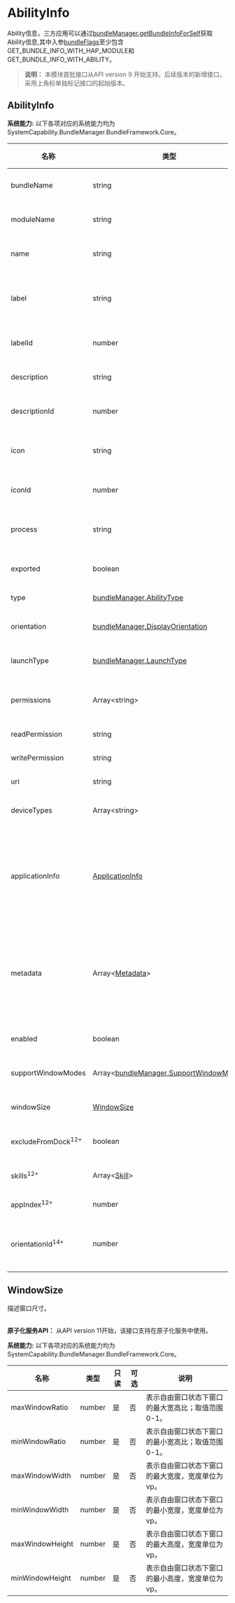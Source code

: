 # AbilityInfo

Ability信息，三方应用可以通过[bundleManager.getBundleInfoForSelf](js-apis-bundleManager.md#bundlemanagergetbundleinfoforself)获取Ability信息,其中入参[bundleFlags](js-apis-bundleManager.md#bundleflag)至少包含GET_BUNDLE_INFO_WITH_HAP_MODULE和GET_BUNDLE_INFO_WITH_ABILITY。

> **说明：**
> 本模块首批接口从API version 9 开始支持。后续版本的新增接口，采用上角标单独标记接口的起始版本。

## AbilityInfo

 **系统能力:** 以下各项对应的系统能力均为SystemCapability.BundleManager.BundleFramework.Core。

| 名称                  | 类型                                                     | 只读 | 可选 | 说明                                      |
| --------------------- | -------------------------------------------------------- | ---- | ---- | ------------------------------------------ |
| bundleName            | string                                                   | 是   | 否   | 应用Bundle名称。<br>**原子化服务API：** 从API version 11开始，该接口支持在原子化服务中使用。 |
| moduleName            | string                                                   | 是   | 否   | Ability所属的HAP的名称。<br>**原子化服务API：** 从API version 11开始，该接口支持在原子化服务中使用。 |
| name                  | string                                                   | 是   | 否   | Ability名称。<br>**原子化服务API：** 从API version 11开始，该接口支持在原子化服务中使用。 |
| label                 | string                                                   | 是   | 否   | Ability对用户显示的名称的资源描述符，如："label": "$string: mainability_description"。<br>**原子化服务API：** 从API version 11开始，该接口支持在原子化服务中使用。 |
| labelId               | number                                                   | 是   | 否   | Ability的标签资源id。<br>**原子化服务API：** 从API version 11开始，该接口支持在原子化服务中使用。 |
| description           | string                                                   | 是   | 否   | Ability的描述。<br>**原子化服务API：** 从API version 11开始，该接口支持在原子化服务中使用。 |
| descriptionId         | number                                                   | 是   | 否   | Ability的描述资源id。<br>**原子化服务API：** 从API version 11开始，该接口支持在原子化服务中使用。 |
| icon                  | string                                                   | 是   | 否   | Ability的图标资源描述符，如"icon": "$media:icon"。<br>**原子化服务API：** 从API version 11开始，该接口支持在原子化服务中使用。 |
| iconId                | number                                                   | 是   | 否   | Ability的图标资源id。<br>**原子化服务API：** 从API version 11开始，该接口支持在原子化服务中使用。 |
| process               | string                                                   | 是   | 否   | Ability的进程，如果不设置，默认为包的名称。<br>**原子化服务API：** 从API version 11开始，该接口支持在原子化服务中使用。 |
| exported             | boolean                                                  | 是   | 否   | 判断Ability是否可以被其他应用调用。<br>**原子化服务API：** 从API version 11开始，该接口支持在原子化服务中使用。 |
| type                  | [bundleManager.AbilityType](js-apis-bundleManager.md#abilitytype)      | 是   | 否   | Ability类型<br />**模型约束：** 此接口仅可在FA模型下使用。 |
| orientation           | [bundleManager.DisplayOrientation](js-apis-bundleManager.md#displayorientation)  | 是   | 否   | Ability的显示模式。<br>**原子化服务API：** 从API version 11开始，该接口支持在原子化服务中使用。 |
| launchType            | [bundleManager.LaunchType](js-apis-bundleManager.md#launchtype)        | 是   | 否   | Ability的启动模式。<br>**原子化服务API：** 从API version 11开始，该接口支持在原子化服务中使用。 |
| permissions           | Array\<string>                                           | 是   | 否   | 被其他应用Ability调用时需要申请的权限集合。<br>**原子化服务API：** 从API version 11开始，该接口支持在原子化服务中使用。 |
| readPermission        | string                                                   | 是   | 否   | 读取Ability数据所需的权限<br />**模型约束：** 此接口仅可在FA模型下使用。 |
| writePermission       | string                                                   | 是   | 否   | 向Ability写数据所需的权限<br />**模型约束：** 此接口仅可在FA模型下使用。 |
| uri                   | string                                                   | 是   | 否   | 获取Ability的统一资源标识符（URI）<br />**模型约束：** 此接口仅可在FA模型下使用。 |
| deviceTypes           | Array\<string>                                           | 是   | 否   | Ability支持的设备类型。<br>**原子化服务API：** 从API version 11开始，该接口支持在原子化服务中使用。 |
| applicationInfo       | [ApplicationInfo](js-apis-bundleManager-applicationInfo.md)     | 是   | 否   | 应用程序的配置信息，通过调用[getBundleInfoForSelf](js-apis-bundleManager.md#bundlemanagergetbundleinfoforself)接口，bundleFlags参数传入GET_BUNDLE_INFO_WITH_HAP_MODULE、GET_BUNDLE_INFO_WITH_ABILITY和GET_BUNDLE_INFO_WITH_APPLICATION获取。<br>**原子化服务API：** 从API version 11开始，该接口支持在原子化服务中使用。 |
| metadata              | Array\<[Metadata](js-apis-bundleManager-metadata.md)>           | 是   | 否   | Ability的元信息，通过调用[getBundleInfoForSelf](js-apis-bundleManager.md#bundlemanagergetbundleinfoforself)接口，bundleFlags参数传入GET_BUNDLE_INFO_WITH_HAP_MODULE、GET_BUNDLE_INFO_WITH_ABILITY和GET_BUNDLE_INFO_WITH_METADATA获取。<br>**原子化服务API：** 从API version 11开始，该接口支持在原子化服务中使用。 |
| enabled               | boolean                                                  | 是   | 否   | Ability是否可用。<br>**原子化服务API：** 从API version 11开始，该接口支持在原子化服务中使用。 |
| supportWindowModes    | Array\<[bundleManager.SupportWindowMode](js-apis-bundleManager.md#supportwindowmode)> | 是   | 否   | Ability支持的窗口模式。<br>**原子化服务API：** 从API version 11开始，该接口支持在原子化服务中使用。 |
| windowSize|[WindowSize](#windowsize)                                            |    是   | 否   | Ability窗口尺寸。<br>**原子化服务API：** 从API version 11开始，该接口支持在原子化服务中使用。 |
| excludeFromDock<sup>12+</sup>             | boolean                                                  | 是   | 否   | 判断Ability是否可以在dock区域隐藏图标。<br>**原子化服务API：** 从API version 12开始，该接口支持在原子化服务中使用。 |
| skills<sup>12+</sup>             | Array\<[Skill](js-apis-bundleManager-skill.md)>                                                 | 是   | 否   | Ability的Skills信息。<br/>**原子化服务API：** 从API version 12开始，该接口支持在原子化服务中使用。   |
| appIndex<sup>12+</sup>    | number    | 是   | 否   | 应用包的分身索引标识，仅在分身应用中生效。 |
| orientationId<sup>14+</sup>    | number      | 是   | 否   | Ability的显示模式资源id。当orientationId不为0时表示当前显示模式为自定义配置，需要使用orientationId去资源管理获取对应的资源。<br>**原子化服务API：** 从API version 14开始，该接口支持在原子化服务中使用。 |

## WindowSize

描述窗口尺寸。

 <br>**原子化服务API：** 从API version 11开始，该接口支持在原子化服务中使用。

 **系统能力:** 以下各项对应的系统能力均为SystemCapability.BundleManager.BundleFramework.Core。

| 名称               | 类型    | 只读 | 可选 | 说明                               |
| -------------------| ------- | ---- | ---- | ---------------------------------- |
| maxWindowRatio     | number  | 是   | 否   | 表示自由窗口状态下窗口的最大宽高比；取值范围0-1。 |
| minWindowRatio     | number  | 是   | 否   | 表示自由窗口状态下窗口的最小宽高比；取值范围0-1。 |
| maxWindowWidth     | number  | 是   | 否   | 表示自由窗口状态下窗口的最大宽度，宽度单位为vp。 |
| minWindowWidth     | number  | 是   | 否   | 表示自由窗口状态下窗口的最小宽度，宽度单位为vp。 |
| maxWindowHeight    | number  | 是   | 否   | 表示自由窗口状态下窗口的最大高度，宽度单位为vp。 |
| minWindowHeight    | number  | 是   | 否   | 表示自由窗口状态下窗口的最小高度，宽度单位为vp。 |